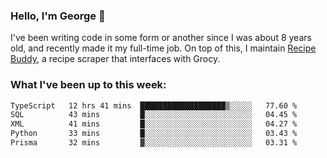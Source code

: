 ### Hello, I'm George 👋

I've been writing code in some form or another since I was about 8 years old, and recently made it my full-time job. On top of this, I maintain [Recipe Buddy](https://github.com/georgegebbett/recipe-buddy), a recipe scraper that interfaces with Grocy.  

<!--
**georgegebbett/georgegebbett** is a ✨ _special_ ✨ repository because its `README.md` (this file) appears on your GitHub profile.

Here are some ideas to get you started:

- 🔭 I’m currently working on ...
- 🌱 I’m currently learning ...
- 👯 I’m looking to collaborate on ...
- 🤔 I’m looking for help with ...
- 💬 Ask me about ...
- 📫 How to reach me: ...
- 😄 Pronouns: ...
- ⚡ Fun fact: ...
-->

### What I've been up to this week:
<!--START_SECTION:waka-->

```txt
TypeScript   12 hrs 41 mins  ███████████████████▒░░░░░   77.60 %
SQL          43 mins         █░░░░░░░░░░░░░░░░░░░░░░░░   04.45 %
XML          41 mins         █░░░░░░░░░░░░░░░░░░░░░░░░   04.27 %
Python       33 mins         █░░░░░░░░░░░░░░░░░░░░░░░░   03.43 %
Prisma       32 mins         ▓░░░░░░░░░░░░░░░░░░░░░░░░   03.31 %
```

<!--END_SECTION:waka-->
